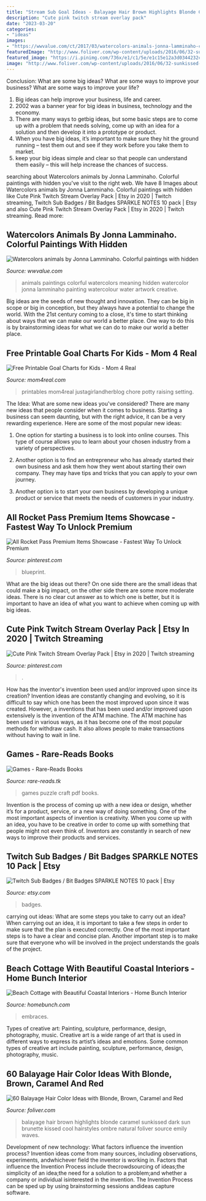 ```yaml
---
title: "Stream Sub Goal Ideas - Balayage Hair Brown Highlights Blonde Caramel Sunkissed Dark Sun Brunette Kissed Cool Hairstyles Ombre Natural Foliver Source Emily Waves"
description: "Cute pink twitch stream overlay pack"
date: "2023-03-20"
categories:
- "ideas"
images:
- "https://wwvalue.com/ct/2017/03/watercolors-animals-jonna-lamminaho-colorful-paintings-hidden-meaning-03.jpg"
featuredImage: "http://www.foliver.com/wp-content/uploads/2016/06/32-sunkissed-balayage-for-brown-hair-1024x1024.jpg"
featured_image: "https://i.pinimg.com/736x/e1/c1/5e/e1c15e12a3d0344232ccee321574434a.jpg"
image: "http://www.foliver.com/wp-content/uploads/2016/06/32-sunkissed-balayage-for-brown-hair-1024x1024.jpg"
---
```



Conclusion: What are some big ideas? What are some ways to improve your business? What are some ways to improve your life?
1. Big ideas can help improve your business, life and career.
2. 2002 was a banner year for big ideas in business, technology and the economy.
3. There are many ways to getbig ideas, but some basic steps are to come up with a problem that needs solving, come up with an idea for a solution and then develop it into a prototype or product.
4. When you have big ideas, it’s important to make sure they hit the ground running – test them out and see if they work before you take them to market.
5. keep your big ideas simple and clear so that people can understand them easily – this will help increase the chances of success.

	

		
searching about Watercolors animals by Jonna Lamminaho. Colorful paintings with hidden you've visit to the right web. We have 8 Images about Watercolors animals by Jonna Lamminaho. Colorful paintings with hidden like Cute Pink Twitch Stream Overlay Pack | Etsy in 2020 | Twitch streaming, Twitch Sub Badges / Bit Badges SPARKLE NOTES 10 pack | Etsy and also Cute Pink Twitch Stream Overlay Pack | Etsy in 2020 | Twitch streaming. Read more:
		
    
## Watercolors Animals By Jonna Lamminaho. Colorful Paintings With Hidden

<img loading=lazy src="https://wwvalue.com/ct/2017/03/watercolors-animals-jonna-lamminaho-colorful-paintings-hidden-meaning-03.jpg" onerror="this.onerror=null;this.src='https://tse3.mm.bing.net/th?id=OIP.Lcge-bdhN6DwBYCBhBO_BgHaJ6&amp;pid=15.1';" alt="Watercolors animals by Jonna Lamminaho. Colorful paintings with hidden">

_Source: wwvalue.com_

>animals paintings colorful watercolors meaning hidden watercolor jonna lamminaho painting watercolour water artwork creative. 

	

Big ideas are the seeds of new thought and innovation. They can be big in scope or big in conception, but they always have a potential to change the world. With the 21st century coming to a close, it's time to start thinking about ways that we can make our world a better place. One way to do this is by brainstorming ideas for what we can do to make our world a better place.

    
## Free Printable Goal Charts For Kids - Mom 4 Real

<img loading=lazy src="https://www.mom4real.com/wp-content/uploads/2014/01/Free-Printable-Goal-Charts-for-Kids.jpg" onerror="this.onerror=null;this.src='https://tse3.mm.bing.net/th?id=OIP.J2Pi6Zd271tNbK8AG8w67QHaLD&amp;pid=15.1';" alt="Free Printable Goal Charts for Kids - Mom 4 Real">

_Source: mom4real.com_

>printables mom4real justagirlandherblog chore potty raising setting. 

	

The Idea: What are some new ideas you've considered?
There are many new ideas that people consider when it comes to business. Starting a business can seem daunting, but with the right advice, it can be a very rewarding experience. Here are some of the most popular new ideas:
1. One option for starting a business is to look into online courses. This type of course allows you to learn about your chosen industry from a variety of perspectives.

2. Another option is to find an entrepreneur who has already started their own business and ask them how they went about starting their own company. They may have tips and tricks that you can apply to your own journey.

3. Another option is to start your own business by developing a unique product or service that meets the needs of customers in your industry.

    
## All Rocket Pass Premium Items Showcase - Fastest Way To Unlock Premium

<img loading=lazy src="https://i.pinimg.com/736x/e4/85/7b/e4857bfd546ca92310a15666c3b0dd15.jpg" onerror="this.onerror=null;this.src='https://tse3.mm.bing.net/th?id=OIP.OATmHLJQ6ufEikkFrE81mQHaEK&amp;pid=15.1';" alt="All Rocket Pass Premium Items Showcase - Fastest Way To Unlock Premium">

_Source: pinterest.com_

>blueprint. 

	

What are the big ideas out there?
On one side there are the small ideas that could make a big impact, on the other side there are some more moderate ideas. There is no clear cut answer as to which one is better, but it is important to have an idea of what you want to achieve when coming up with big ideas.

    
## Cute Pink Twitch Stream Overlay Pack | Etsy In 2020 | Twitch Streaming

<img loading=lazy src="https://i.pinimg.com/736x/e1/c1/5e/e1c15e12a3d0344232ccee321574434a.jpg" onerror="this.onerror=null;this.src='https://tse3.mm.bing.net/th?id=OIP.FwA4N-gOYoBjiBQbHtpoWwHaEK&amp;pid=15.1';" alt="Cute Pink Twitch Stream Overlay Pack | Etsy in 2020 | Twitch streaming">

_Source: pinterest.com_

>. 

	

How has the inventor's invention been used and/or improved upon since its creation?
Invention ideas are constantly changing and evolving, so it is difficult to say which one has been the most improved upon since it was created. However, a inventions that has been used and/or improved upon extensively is the invention of the ATM machine. The ATM machine has been used in various ways, as it has become one of the most popular methods for withdraw cash. It also allows people to make transactions without having to wait in line.

    
## Games - Rare-Reads Books

<img loading=lazy src="https://images-na.ssl-images-amazon.com/images/I/412YQW8W8XL._SX290_BO1,204,203,200_.jpg" onerror="this.onerror=null;this.src='https://tse1.mm.bing.net/th?id=OIP.CiIC3Wa4KTxU5_CXOtJq6QAAAA&amp;pid=15.1';" alt="Games - Rare-Reads Books">

_Source: rare-reads.tk_

>games puzzle craft pdf books. 

	

Invention is the process of coming up with a new idea or design, whether it’s for a product, service, or a new way of doing something. One of the most important aspects of invention is creativity. When you come up with an idea, you have to be creative in order to come up with something that people might not even think of. Inventors are constantly in search of new ways to improve their products and services.

    
## Twitch Sub Badges / Bit Badges SPARKLE NOTES 10 Pack | Etsy

<img loading=lazy src="https://i.etsystatic.com/22986216/r/il/6010b7/2337514881/il_794xN.2337514881_4t9g.jpg" onerror="this.onerror=null;this.src='https://tse2.mm.bing.net/th?id=OIP.o0c4NpqOfykBVCP1D_vVGwHaF7&amp;pid=15.1';" alt="Twitch Sub Badges / Bit Badges SPARKLE NOTES 10 pack | Etsy">

_Source: etsy.com_

>badges. 

	

carrying out ideas: What are some steps you take to carry out an idea?
When carrying out an idea, it is important to take a few steps in order to make sure that the plan is executed correctly. One of the most important steps is to have a clear and concise plan. Another important step is to make sure that everyone who will be involved in the project understands the goals of the project.

    
## Beach Cottage With Beautiful Coastal Interiors - Home Bunch Interior

<img loading=lazy src="https://www.homebunch.com/wp-content/uploads/b21.jpg" onerror="this.onerror=null;this.src='https://tse3.mm.bing.net/th?id=OIP.rY9Ab8yfRiaT4iR1L0xCUwHaLP&amp;pid=15.1';" alt="Beach Cottage with Beautiful Coastal Interiors - Home Bunch Interior">

_Source: homebunch.com_

>embraces. 

	

Types of creative art: Painting, sculpture, performance, design, photography, music.
Creative art is a wide range of art that is used in different ways to express its artist’s ideas and emotions. Some common types of creative art include painting, sculpture, performance, design, photography, music.

    
## 60 Balayage Hair Color Ideas With Blonde, Brown, Caramel And Red

<img loading=lazy src="http://www.foliver.com/wp-content/uploads/2016/06/32-sunkissed-balayage-for-brown-hair-1024x1024.jpg" onerror="this.onerror=null;this.src='https://tse4.mm.bing.net/th?id=OIP.kRD9zvYvkkrhY7flmF5xRwHaHa&amp;pid=15.1';" alt="60 Balayage Hair Color Ideas with Blonde, Brown, Caramel and Red">

_Source: foliver.com_

>balayage hair brown highlights blonde caramel sunkissed dark sun brunette kissed cool hairstyles ombre natural foliver source emily waves. 

	

Development of new technology: What factors influence the invention process?
Invention ideas come from many sources, including observations, experiments, andwhichever field the inventor is working in. Factors that influence the Invention Process include thecrowdsourcing of ideas;the simplicity of an idea;the need for a solution to a problem;and whether a company or individual isinterested in the invention. The Invention Process can be sped up by using brainstorming sessions andideas capture software.

